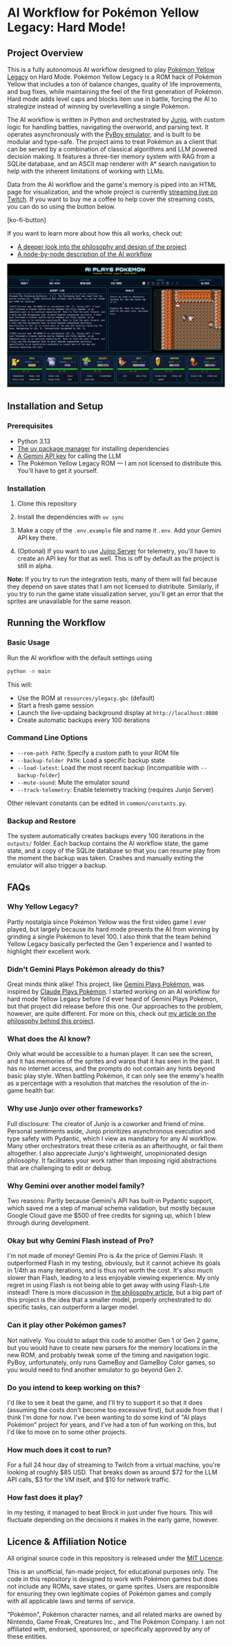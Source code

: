# AI Workflow for Pokémon Yellow Legacy: Hard Mode!

## Project Overview

This is a fully autonomous AI workflow designed to play [Pokémon Yellow Legacy](https://github.com/cRz-Shadows/Pokémon_Yellow_Legacy) on Hard Mode. Pokémon Yellow Legacy is a ROM hack of Pokémon Yellow that includes a ton of balance changes, quality of life improvements, and bug fixes, while maintaining the feel of the first generation of Pokémon. Hard mode adds level caps and blocks item use in battle, forcing the AI to strategize instead of winning by overlevelling a single Pokémon.

The AI workflow is written in Python and orchestrated by [Junjo](https://github.com/mdrideout/junjo), with custom logic for handling battles, navigating the overworld, and parsing text. It operates asynchronously with the [PyBoy emulator](https://github.com/Baekalfen/PyBoy), and is built to be modular and type-safe. The project aims to treat Pokémon as a client that can be served by a combination of classical algorithms and LLM powered decision making. It features a three-tier memory system with RAG from a SQLite database, and an ASCII map renderer with A* search navigation to help with the inherent limitations of working with LLMs.

Data from the AI workflow and the game's memory is piped into an HTML page for visualization, and the whole project is currently [streaming live on Twitch](link-to-stream). If you want to buy me a coffee to help cover the streaming costs, you can do so using the button below.

[ko-fi-button]

If you want to learn more about how this all works, check out:
- [A deeper look into the philosophy and design of the project](docs/philosophy.md)
- [A node-by-node description of the AI workflow](docs/workflow.md)

![A screenshot of the stream](docs/images/stream_view.jpg)

## Installation and Setup

### Prerequisites

- Python 3.13
- [The uv package manager](https://docs.astral.sh/uv/) for installing dependencies
- [A Gemini API key](https://ai.google.dev/gemini-api/docs/api-key) for calling the LLM
- The Pokémon Yellow Legacy ROM — I am not licensed to distribute this. You'll have to get it yourself.

### Installation

1. Clone this repository

2. Install the dependencies with `uv sync`

3. Make a copy of the `.env.example` file and name it `.env`. Add your Gemini API key there.

4. (Optional) If you want to use [Jujno Server](https://github.com/mdrideout/junjo-server) for telemetry, you'll have to create an API key for that as well. This is off by default as the project is still in alpha.

**Note:** If you try to run the integration tests, many of them will fail because they depend on save states that I am not licensed to distribute. Similarly, if you try to run the game state visualization server, you'll get an error that the sprites are unavailable for the same reason.

## Running the Workflow

### Basic Usage

Run the AI workflow with the default settings using

```bash
python -m main
```

This will:
- Use the ROM at `resources/ylegacy.gbc` (default)
- Start a fresh game session
- Launch the live-updaing background display at `http://localhost:8080`
- Create automatic backups every 100 iterations

### Command Line Options

- `--rom-path PATH`: Specify a custom path to your ROM file
- `--backup-folder PATH`: Load a specific backup state
- `--load-latest`: Load the most recent backup (incompatible with `--backup-folder`)
- `--mute-sound`: Mute the emulator sound
- `--track-telemetry`: Enable telemetry tracking (requires Junjo Server)

Other relevant constants can be edited in `common/constants.py`.

### Backup and Restore

The system automatically creates backups every 100 iterations in the `outputs/` folder. Each backup contains the AI workflow state, the game state, and a copy of the SQLite database so that you can resume play from the moment the backup was taken. Crashes and manually exiting the emulator will also trigger a backup.

## FAQs

### Why Yellow Legacy?

Partly nostalgia since Pokémon Yellow was the first video game I ever played, but largely because its hard mode prevents the AI from winning by grinding a single Pokémon to level 100. I also think that the team behind Yellow Legacy basically perfected the Gen 1 experience and I wanted to highlight their excellent work.

### Didn't Gemini Plays Pokémon already do this?

Great minds think alike! This project, like [Gemini Plays Pokémon](https://www.twitch.tv/gemini_plays_Pokémon), was inspired by [Claude Plays Pokémon](https://www.twitch.tv/claudeplaysPokémon). I started working on an AI workflow for hard mode Yellow Legacy before I'd ever heard of Gemini Plays Pokémon, but that project did release before this one. Our approaches to the problem, however, are quite different. For more on this, check out [my article on the philosophy behind this project](docs/philosophy.md).

### What does the AI know?

Only what would be accessible to a human player. It can see the screen, and it has memories of the sprites and warps that it has seen in the past. It has no internet access, and the prompts do not contain any hints beyond basic play style. When battling Pokémon, it can only see the enemy's health as a percentage with a resolution that matches the resolution of the in-game health bar.

### Why use Junjo over other frameworks?

Full disclosure: The creator of Junjo is a coworker and friend of mine. Personal sentiments aside, Junjo prioritizes asynchronous execution and type safety with Pydantic, which I view as mandatory for any AI workflow. Many other orchestrators treat these criteria as an afterthought, or fail them altogether. I also appreciate Junjo's lightweight, unopinionated design philosophy. It facilitates your work rather than imposing rigid abstractions that are challenging to edit or debug.

### Why Gemini over another model family?

Two reasons: Partly because Gemini's API has built-in Pydantic support, which saved me a step of manual schema validation, but mostly because Google Cloud gave me $500 of free credits for signing up, which I blew through during development.

### Okay but why Gemini Flash instead of Pro?

I'm not made of money! Gemini Pro is 4x the price of Gemini Flash. It outperformed Flash in my testing, obviously, but it cannot achieve its goals in 1/4th as many iterations, and is thus not worth the cost. It's also much slower than Flash, leading to a less enjoyable viewing experience. My only regret in using Flash is not being able to get away with using Flash-Lite instead! There is more discussion in [the philosophy article](docs/philosophy.md), but a big part of this project is the idea that a smaller model, properly orchestrated to do specific tasks, can outperform a larger model.

### Can it play other Pokémon games?

Not natively. You could to adapt this code to another Gen 1 or Gen 2 game, but you would have to create new parsers for the memory locations in the new ROM, and probably tweak some of the timing and navigation logic. PyBoy, unfortunately, only runs GameBoy and GameBoy Color games, so you would need to find another emulator to go beyond Gen 2.

### Do you intend to keep working on this?

I'd like to see it beat the game, and I'll try to support it so that it does (assuming the costs don't become too excessive first), but aside from that I think I'm done for now. I've been wanting to do some kind of "AI plays Pokémon" project for years, and I've had a ton of fun working on this, but I'd like to move on to some other projects. 

### How much does it cost to run?

For a full 24 hour day of streaming to Twitch from a virtual machine, you're looking at roughly $85 USD. That breaks down as around $72 for the LLM API calls, $3 for the VM itself, and $10 for network traffic.

### How fast does it play?

In my testing, it managed to beat Brock in just under five hours. This will fluctuate depending on the decisions it makes in the early game, however.

## Licence & Affiliation Notice

All original source code in this repository is released under the [MIT Licence](LICENSE).

This is an unofficial, fan-made project, for educational purposes only. The code in this repository is designed to work with Pokémon games but does not include any ROMs, save states, or game sprites. Users are responsible for ensuring they own legitimate copies of Pokémon games and comply with all applicable laws and terms of service.

"Pokémon", Pokémon character names, and all related marks are owned by Nintendo, Game Freak, Creatures Inc., and The Pokémon Company. I am not affiliated with, endorsed, sponsored, or specifically approved by any of these entities.
